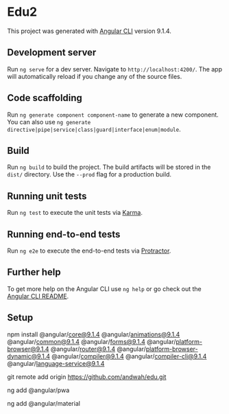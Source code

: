 # Edu2

This project was generated with [Angular CLI](https://github.com/angular/angular-cli) version 9.1.4.

## Development server

Run `ng serve` for a dev server. Navigate to `http://localhost:4200/`. The app will automatically reload if you change any of the source files.

## Code scaffolding

Run `ng generate component component-name` to generate a new component. You can also use `ng generate directive|pipe|service|class|guard|interface|enum|module`.

## Build

Run `ng build` to build the project. The build artifacts will be stored in the `dist/` directory. Use the `--prod` flag for a production build.

## Running unit tests

Run `ng test` to execute the unit tests via [Karma](https://karma-runner.github.io).

## Running end-to-end tests

Run `ng e2e` to execute the end-to-end tests via [Protractor](http://www.protractortest.org/).

## Further help

To get more help on the Angular CLI use `ng help` or go check out the [Angular CLI README](https://github.com/angular/angular-cli/blob/master/README.md).

## Setup
npm install @angular/core@9.1.4 @angular/animations@9.1.4 @angular/common@9.1.4 @angular/forms@9.1.4 @angular/platform-browser@9.1.4 @angular/router@9.1.4 @angular/platform-browser-dynamic@9.1.4 @angular/compiler@9.1.4 @angular/compiler-cli@9.1.4 @angular/language-service@9.1.4

git remote add origin https://github.com/andwah/edu.git

ng add @angular/pwa

ng add @angular/material